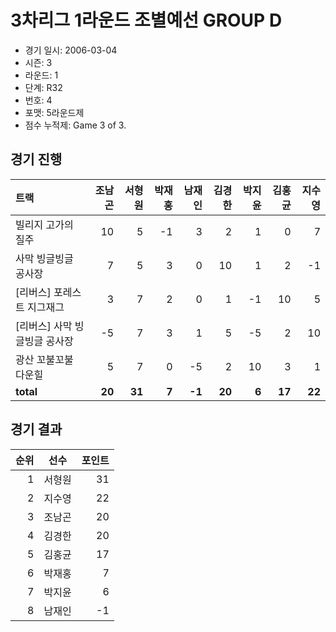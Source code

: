 # 3차리그 1라운드 조별예선 GROUP D

- 경기 일시: 2006-03-04
- 시즌: 3
- 라운드: 1
- 단계: R32
- 번호: 4
- 포맷: 5라운드제
- 점수 누적제: Game 3 of 3.





## 경기 진행

| 트랙 | 조남곤 | 서형원 | 박재홍 | 남재인 | 김경한 | 박지윤 | 김홍균 | 지수영 |
|:---|---:|---:|---:|---:|---:|---:|---:|---:|
| 빌리지 고가의 질주 | 10 | 5 | -1 | 3 | 2 | 1 | 0 | 7 |
| 사막 빙글빙글 공사장 | 7 | 5 | 3 | 0 | 10 | 1 | 2 | -1 |
| [리버스] 포레스트 지그재그 | 3 | 7 | 2 | 0 | 1 | -1 | 10 | 5 |
| [리버스] 사막 빙글빙글 공사장 | -5 | 7 | 3 | 1 | 5 | -5 | 2 | 10 |
| 광산 꼬불꼬불 다운힐 | 5 | 7 | 0 | -5 | 2 | 10 | 3 | 1 |
| __total__ | __20__ | __31__ | __7__ | __-1__ | __20__ | __6__ | __17__ | __22__ |




## 경기 결과

| 순위 | 선수 | 포인트 |
|---:|:---:|---:|
| 1 | 서형원 | 31 |
| 2 | 지수영 | 22 |
| 3 | 조남곤 | 20 |
| 4 | 김경한 | 20 |
| 5 | 김홍균 | 17 |
| 6 | 박재홍 | 7 |
| 7 | 박지윤 | 6 |
| 8 | 남재인 | -1 |

